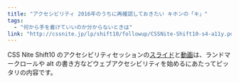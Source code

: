 ```yaml
---
title: "アクセシビリティ 2016年のうちに再確認しておきたい キホンの「キ」"
tags:
  - "何から手を着けていいのか分からないときは"
link: "http://cssnite.jp/lp/shift10/followup/CSSNite-Shift10-s4-a11y.pdf"
---
```


CSS Nite Shift10 のアクセシビリティセッションの[スライド](http://cssnite.jp/lp/shift10/followup/CSSNite-Shift10-s4-a11y.pdf)と[動画](https://vimeo.com/196212748/66a422f201)は、ランドマークロールや alt の書き方などウェブアクセシビリティを始めるにあたってピッタリの内容です。
